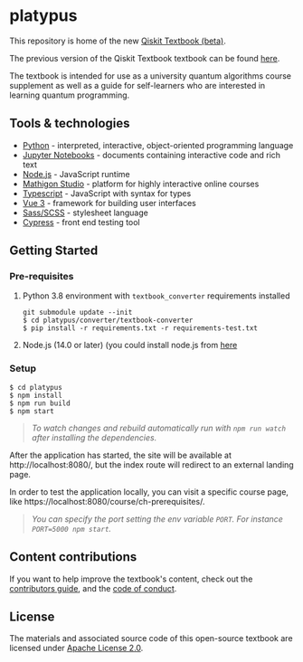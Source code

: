 # platypus
This repository is home of the new [Qiskit Textbook (beta)](https://qiskit.org/learn/).

The previous version of the Qiskit Textbook textbook can be found [here](https://github.com/qiskit-community/qiskit-textbook).

The textbook is intended for use as a university quantum algorithms course supplement as well as a guide for self-learners who are interested in learning quantum programming.

## Tools & technologies
- [Python](https://www.python.org/doc/) - interpreted, interactive, object-oriented programming language
- [Jupyter Notebooks](https://jupyter-notebook-beginner-guide.readthedocs.io/en/latest/what_is_jupyter.html) - documents containing interactive code and rich text
- [Node.js](https://nodejs.org/en/docs/) - JavaScript runtime
- [Mathigon Studio](https://github.com/mathigon/studio) - platform for highly interactive online courses
- [Typescript](https://www.typescriptlang.org/) - JavaScript with syntax for types
- [Vue 3](https://v3.vuejs.org/guide/introduction.html) - framework for building user interfaces
- [Sass/SCSS](https://sass-lang.com/documentation) - stylesheet language
- [Cypress](https://docs.cypress.io/) - front end testing tool

## Getting Started
### Pre-requisites
1. Python 3.8 environment with `textbook_converter` requirements installed

    ```
    git submodule update --init
    $ cd platypus/converter/textbook-converter
    $ pip install -r requirements.txt -r requirements-test.txt
    ```

1. Node.js (14.0 or later) (you could install node.js from [here](https://nodejs.org/en/download/)

### Setup

```
$ cd platypus
$ npm install
$ npm run build
$ npm start
```

> _To watch changes and rebuild automatically run with `npm run watch` after installing the dependencies._

After the application has started, the site will be available at http://localhost:8080/, but the index route will redirect to an external landing page.

In order to test the application locally, you can visit a specific course page, like https://localhost:8080/course/ch-prerequisites/.

> _You can specify the port setting the env variable `PORT`. For instance `PORT=5000 npm start`._

## Content contributions

If you want to help improve the textbook's content, check out the [contributors guide](CONTRIBUTING.md), and the [code of conduct](CODE_OF_CONDUCT.md).

## License
The materials and associated source code of this open-source textbook are licensed under [Apache License 2.0](https://github.com/Qiskit/platypus/blob/main/LICENSE).
